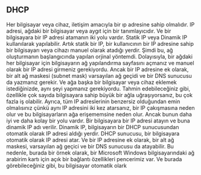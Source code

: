 ## DHCP 

Her bilgisayar veya cihaz, iletişim amacıyla bir ıp adresine sahip olmalıdır. IP adresi, ağdaki bir bilgisayar veya aygıt için bir tanımlayıcıdır. Ve bir bilgisayara bir IP adresi atamanın iki yolu vardır. Statik IP veya Dinamik IP kullanılarak yapılabilir. Artık statik bir IP, bir kullanıcının bir IP adresine sahip bir bilgisayarı veya cihazı manuel olarak atadığı yerdir. Şimdi bu, ağ oluşturmanın başlangıcında yapılan orjinal yöntemdi. Dolayısıyla, bir ağdaki her bilgisayar için bilgisayarın ağ yapılandırma sayfasını açmanız ve manuel olarak bir IP adresi girmeniz gerekiyordu. Ancak bir IP adresine ek olarak, bir alt ağ maskesi (subnet mask) varsayılan ağ geçidi ve bir DNS sunucusu da yazmanız gerekir. Ve ağa başka bir bilgisayar veya cihaz eklemek istediğinizde, aynı şeyi yapmanız gerekiyordu. Tahmin edebileceğiniz gibi, özellikle çok sayıda bilgisayara sahip büyük bir ağla uğraşıyorsanız, bu çok fazla iş olabilir. Ayrıca, tüm IP adreslerinin benzersiz olduğundan emin olmalısınız çünkü aynı IP adresini iki kez atarsanız, bir IP çakışmasına neden olur ve bu bilgisayarların ağa erişememsine neden olur. Ancak bunun daha iyi ve daha kolay bir yolu vardır. Bir bilgisayara bir IP adresi atayın ve buna dinamik IP adı verilir. Dinamik IP, bilgisayarın bir DHCP sunucusundan otomatik olarak IP adresi aldığı yerdir. DHCP sunucusu, bir bilgisayara otomatik olarak IP adresi atar. Ve bir IP adresine ek olarak, bir alt ağ maskesi, varsayılan ağ geçici ve bir DNS sunucusu da atayabilir. Bu nedenle, burada bir örnek olarak, bir Microsoft Windows bilgisayarındaki ağ arabirim kartı için açık bir bağlantı özellikleri pencerimiz var. Ve burada görebileceğiniz gibi, bu bilgisayar otomatik olark
